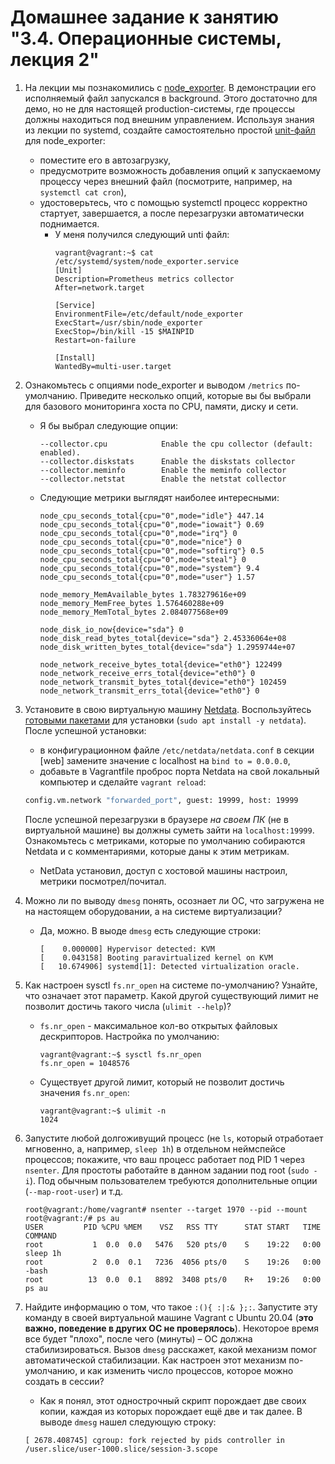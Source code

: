 # Домашнее задание к занятию "3.4. Операционные системы, лекция 2"

1. На лекции мы познакомились с [node_exporter](https://github.com/prometheus/node_exporter/releases). В демонстрации его исполняемый файл запускался в background. Этого достаточно для демо, но не для настоящей production-системы, где процессы должны находиться под внешним управлением. Используя знания из лекции по systemd, создайте самостоятельно простой [unit-файл](https://www.freedesktop.org/software/systemd/man/systemd.service.html) для node_exporter:

    * поместите его в автозагрузку,
    * предусмотрите возможность добавления опций к запускаемому процессу через внешний файл (посмотрите, например, на `systemctl cat cron`),
    * удостоверьтесь, что с помощью systemctl процесс корректно стартует, завершается, а после перезагрузки автоматически поднимается.
        - У меня получился следующий unti файл:
            ```
            vagrant@vagrant:~$ cat /etc/systemd/system/node_exporter.service
            [Unit]
            Description=Prometheus metrics collector
            After=network.target

            [Service]
            EnvironmentFile=/etc/default/node_exporter
            ExecStart=/usr/sbin/node_exporter
            ExecStop=/bin/kill -15 $MAINPID
            Restart=on-failure

            [Install]
            WantedBy=multi-user.target
            ```
1. Ознакомьтесь с опциями node_exporter и выводом `/metrics` по-умолчанию. Приведите несколько опций, которые вы бы выбрали для базового мониторинга хоста по CPU, памяти, диску и сети.
    - Я бы выбрал следующие опции:
        ```
        --collector.cpu            Enable the cpu collector (default: enabled).
        --collector.diskstats      Enable the diskstats collector
        --collector.meminfo        Enable the meminfo collector
        --collector.netstat        Enable the netstat collector
        ```
    - Следующие метрики выглядят наиболее интересными:
        ```
        node_cpu_seconds_total{cpu="0",mode="idle"} 447.14
        node_cpu_seconds_total{cpu="0",mode="iowait"} 0.69
        node_cpu_seconds_total{cpu="0",mode="irq"} 0
        node_cpu_seconds_total{cpu="0",mode="nice"} 0
        node_cpu_seconds_total{cpu="0",mode="softirq"} 0.5
        node_cpu_seconds_total{cpu="0",mode="steal"} 0
        node_cpu_seconds_total{cpu="0",mode="system"} 9.4
        node_cpu_seconds_total{cpu="0",mode="user"} 1.57

        node_memory_MemAvailable_bytes 1.783279616e+09
        node_memory_MemFree_bytes 1.576460288e+09
        node_memory_MemTotal_bytes 2.084077568e+09

        node_disk_io_now{device="sda"} 0
        node_disk_read_bytes_total{device="sda"} 2.45336064e+08
        node_disk_written_bytes_total{device="sda"} 1.2959744e+07

        node_network_receive_bytes_total{device="eth0"} 122499
        node_network_receive_errs_total{device="eth0"} 0
        node_network_transmit_bytes_total{device="eth0"} 102459
        node_network_transmit_errs_total{device="eth0"} 0
        ```
1. Установите в свою виртуальную машину [Netdata](https://github.com/netdata/netdata). Воспользуйтесь [готовыми пакетами](https://packagecloud.io/netdata/netdata/install) для установки (`sudo apt install -y netdata`). После успешной установки:
    * в конфигурационном файле `/etc/netdata/netdata.conf` в секции [web] замените значение с localhost на `bind to = 0.0.0.0`,
    * добавьте в Vagrantfile проброс порта Netdata на свой локальный компьютер и сделайте `vagrant reload`:

    ```bash
    config.vm.network "forwarded_port", guest: 19999, host: 19999
    ```

    После успешной перезагрузки в браузере *на своем ПК* (не в виртуальной машине) вы должны суметь зайти на `localhost:19999`. Ознакомьтесь с метриками, которые по умолчанию собираются Netdata и с комментариями, которые даны к этим метрикам.
    - NetData установил, доступ с хостовой машины настроил, метрики посмотрел/почитал.

1. Можно ли по выводу `dmesg` понять, осознает ли ОС, что загружена не на настоящем оборудовании, а на системе виртуализации?
    - Да, можно. В выоде `dmesg` есть следующие строки:
        ```
        [    0.000000] Hypervisor detected: KVM
        [    0.043158] Booting paravirtualized kernel on KVM
        [   10.674906] systemd[1]: Detected virtualization oracle.
        ```
1. Как настроен sysctl `fs.nr_open` на системе по-умолчанию? Узнайте, что означает этот параметр. Какой другой существующий лимит не позволит достичь такого числа (`ulimit --help`)?
    - `fs.nr_open` - максимальное кол-во открытых файловых дескрипторов. Настройка по умолчанию:
        ```
        vagrant@vagrant:~$ sysctl fs.nr_open
        fs.nr_open = 1048576
        ```
    - Существует другой лимит, который не позволит достичь значения `fs.nr_open`:
        ```
        vagrant@vagrant:~$ ulimit -n
        1024
        ```
1. Запустите любой долгоживущий процесс (не `ls`, который отработает мгновенно, а, например, `sleep 1h`) в отдельном неймспейсе процессов; покажите, что ваш процесс работает под PID 1 через `nsenter`. Для простоты работайте в данном задании под root (`sudo -i`). Под обычным пользователем требуются дополнительные опции (`--map-root-user`) и т.д.
    ```
    root@vagrant:/home/vagrant# nsenter --target 1970 --pid --mount
    root@vagrant:/# ps au
    USER         PID %CPU %MEM    VSZ   RSS TTY      STAT START   TIME COMMAND
    root           1  0.0  0.0   5476   520 pts/0    S    19:22   0:00 sleep 1h
    root           2  0.0  0.1   7236  4056 pts/0    S    19:26   0:00 -bash
    root          13  0.0  0.1   8892  3408 pts/0    R+   19:26   0:00 ps au
    ```
1. Найдите информацию о том, что такое `:(){ :|:& };:`. Запустите эту команду в своей виртуальной машине Vagrant с Ubuntu 20.04 (**это важно, поведение в других ОС не проверялось**). Некоторое время все будет "плохо", после чего (минуты) – ОС должна стабилизироваться. Вызов `dmesg` расскажет, какой механизм помог автоматической стабилизации. Как настроен этот механизм по-умолчанию, и как изменить число процессов, которое можно создать в сессии?
    - Как я понял, этот однострочный скрипт порождает две своих копии, каждая из которых порождает ещё две и так далее. В выводе `dmesg` нашел следующую строку:
    ```
    [ 2678.408745] cgroup: fork rejected by pids controller in /user.slice/user-1000.slice/session-3.scope
    ```
 